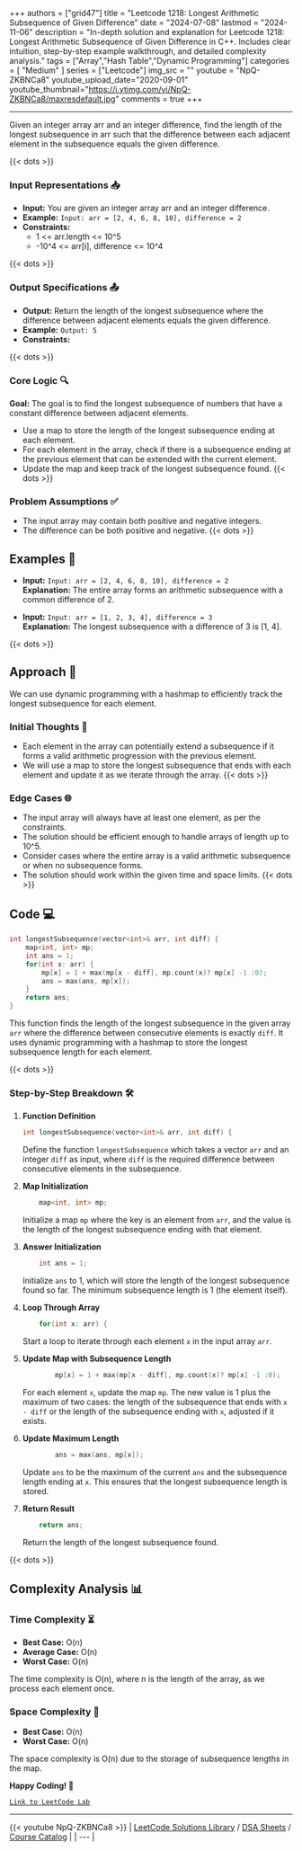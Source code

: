 
+++
authors = ["grid47"]
title = "Leetcode 1218: Longest Arithmetic Subsequence of Given Difference"
date = "2024-07-08"
lastmod = "2024-11-06"
description = "In-depth solution and explanation for Leetcode 1218: Longest Arithmetic Subsequence of Given Difference in C++. Includes clear intuition, step-by-step example walkthrough, and detailed complexity analysis."
tags = ["Array","Hash Table","Dynamic Programming"]
categories = [
    "Medium"
]
series = ["Leetcode"]
img_src = ""
youtube = "NpQ-ZKBNCa8"
youtube_upload_date="2020-09-01"
youtube_thumbnail="https://i.ytimg.com/vi/NpQ-ZKBNCa8/maxresdefault.jpg"
comments = true
+++



---
Given an integer array arr and an integer difference, find the length of the longest subsequence in arr such that the difference between each adjacent element in the subsequence equals the given difference.
<!--more-->
{{< dots >}}
### Input Representations 📥
- **Input:** You are given an integer array arr and an integer difference.
- **Example:** `Input: arr = [2, 4, 6, 8, 10], difference = 2`
- **Constraints:**
	- 1 <= arr.length <= 10^5
	- -10^4 <= arr[i], difference <= 10^4

{{< dots >}}
### Output Specifications 📤
- **Output:** Return the length of the longest subsequence where the difference between adjacent elements equals the given difference.
- **Example:** `Output: 5`
- **Constraints:**

{{< dots >}}
### Core Logic 🔍
**Goal:** The goal is to find the longest subsequence of numbers that have a constant difference between adjacent elements.

- Use a map to store the length of the longest subsequence ending at each element.
- For each element in the array, check if there is a subsequence ending at the previous element that can be extended with the current element.
- Update the map and keep track of the longest subsequence found.
{{< dots >}}
### Problem Assumptions ✅
- The input array may contain both positive and negative integers.
- The difference can be both positive and negative.
{{< dots >}}
## Examples 🧩
- **Input:** `Input: arr = [2, 4, 6, 8, 10], difference = 2`  \
  **Explanation:** The entire array forms an arithmetic subsequence with a common difference of 2.

- **Input:** `Input: arr = [1, 2, 3, 4], difference = 3`  \
  **Explanation:** The longest subsequence with a difference of 3 is [1, 4].

{{< dots >}}
## Approach 🚀
We can use dynamic programming with a hashmap to efficiently track the longest subsequence for each element.

### Initial Thoughts 💭
- Each element in the array can potentially extend a subsequence if it forms a valid arithmetic progression with the previous element.
- We will use a map to store the longest subsequence that ends with each element and update it as we iterate through the array.
{{< dots >}}
### Edge Cases 🌐
- The input array will always have at least one element, as per the constraints.
- The solution should be efficient enough to handle arrays of length up to 10^5.
- Consider cases where the entire array is a valid arithmetic subsequence or when no subsequence forms.
- The solution should work within the given time and space limits.
{{< dots >}}
## Code 💻
```cpp
int longestSubsequence(vector<int>& arr, int diff) {
    map<int, int> mp;
    int ans = 1;
    for(int x: arr) {
        mp[x] = 1 + max(mp[x - diff], mp.count(x)? mp[x] -1 :0);
        ans = max(ans, mp[x]);
    }
    return ans;
}
```

This function finds the length of the longest subsequence in the given array `arr` where the difference between consecutive elements is exactly `diff`. It uses dynamic programming with a hashmap to store the longest subsequence length for each element.

{{< dots >}}
### Step-by-Step Breakdown 🛠️
1. **Function Definition**
	```cpp
	int longestSubsequence(vector<int>& arr, int diff) {
	```
	Define the function `longestSubsequence` which takes a vector `arr` and an integer `diff` as input, where `diff` is the required difference between consecutive elements in the subsequence.

2. **Map Initialization**
	```cpp
	    map<int, int> mp;
	```
	Initialize a map `mp` where the key is an element from `arr`, and the value is the length of the longest subsequence ending with that element.

3. **Answer Initialization**
	```cpp
	    int ans = 1;
	```
	Initialize `ans` to 1, which will store the length of the longest subsequence found so far. The minimum subsequence length is 1 (the element itself).

4. **Loop Through Array**
	```cpp
	    for(int x: arr) {
	```
	Start a loop to iterate through each element `x` in the input array `arr`.

5. **Update Map with Subsequence Length**
	```cpp
	        mp[x] = 1 + max(mp[x - diff], mp.count(x)? mp[x] -1 :0);
	```
	For each element `x`, update the map `mp`. The new value is 1 plus the maximum of two cases: the length of the subsequence that ends with `x - diff` or the length of the subsequence ending with `x`, adjusted if it exists.

6. **Update Maximum Length**
	```cpp
	        ans = max(ans, mp[x]);
	```
	Update `ans` to be the maximum of the current `ans` and the subsequence length ending at `x`. This ensures that the longest subsequence length is stored.

7. **Return Result**
	```cpp
	    return ans;
	```
	Return the length of the longest subsequence found.

{{< dots >}}
## Complexity Analysis 📊
### Time Complexity ⏳
- **Best Case:** O(n)
- **Average Case:** O(n)
- **Worst Case:** O(n)

The time complexity is O(n), where n is the length of the array, as we process each element once.

### Space Complexity 💾
- **Best Case:** O(n)
- **Worst Case:** O(n)

The space complexity is O(n) due to the storage of subsequence lengths in the map.

**Happy Coding! 🎉**


[`Link to LeetCode Lab`](https://leetcode.com/problems/longest-arithmetic-subsequence-of-given-difference/description/)

---
{{< youtube NpQ-ZKBNCa8 >}}
| [LeetCode Solutions Library](https://grid47.xyz/leetcode/) / [DSA Sheets](https://grid47.xyz/sheets/) / [Course Catalog](https://grid47.xyz/courses/) |
| --- |
